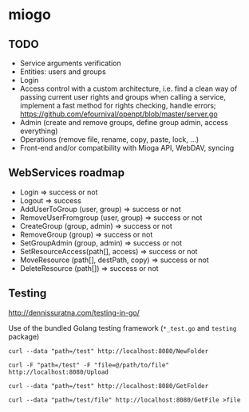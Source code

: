 # miogo

## TODO
* Service arguments verification
* Entities: users and groups
* Login
* Access control with a custom architecture, i.e. find a clean way of passing current user rights and groups when calling a service, implement a fast method for rights checking, handle errors; https://github.com/efournival/openpt/blob/master/server.go
* Admin (create and remove groups, define group admin, access everything)
* Operations (remove file, rename, copy, paste, lock, ...)
* Front-end and/or compatibility with Mioga API, WebDAV, syncing

## WebServices roadmap
* Login => success or not
* Logout => success
* AddUserToGroup (user, group) => success or not
* RemoveUserFromgroup (user, group) => success or not
* CreateGroup (group, admin) => success or not
* RemoveGroup (group) => success or not
* SetGroupAdmin (group, admin) => success or not
* SetResourceAccess(path[], access) => success or not
* MoveResource (path[], destPath, copy) => success or not
* DeleteResource (path[]) => success or not

## Testing
http://dennissuratna.com/testing-in-go/

Use of the bundled Golang testing framework (`*_test.go` and `testing` package)

```
curl --data "path=/test" http://localhost:8080/NewFolder
```
```
curl -F "path=/test" -F "file=@/path/to/file" http://localhost:8080/Upload
```
```
curl --data "path=/test" http://localhost:8080/GetFolder
```
```
curl --data "path=/test/file" http://localhost:8080/GetFile >file
```
